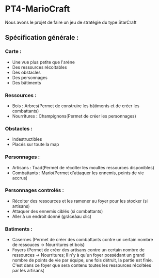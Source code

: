 PT4-MarioCraft
=============

<p>Nous avons le projet de faire un jeu de strat&eacute;gie du type StarCraft</p>

<h2>Spécification générale :</h2>

  <h3>Carte :</h3>
    <ul><li>Une vue plus petite que l'ar&egrave;ne</li>
    <li>Des ressources r&eacute;coltables</li>
    <li>Des obstacles</li>
    <li>Des personnages</li>
    <li>Des b&acirc;timents</li></ul>
  
  <h3>Ressources :</h3>
    <ul><li>Bois : Arbres(Permet de construire les b&acirc;timents et de cr&eacute;er les combattants)</li>
    <li>Nourritures : Champignons(Permet de cr&eacute;er les personnages)</li></ul>
  
  <h3>Obstacles :</h3>
    <ul><li>Indestructibles</li>
    <li>Plac&eacute;s sur toute la map</li></ul>
  
  <h3>Personnages :</h3>
    <ul><li>Artisans : Toad(Permet de r&eacute;colter les moultes ressources disponibles)</li>
    <li>Combattants : Mario(Permet d'attaquer les ennemis, points de vie accrus)</li></ul>
  
  <h3>Personnages controlés :</h3>
    <ul><li>R&eacute;colter des ressources et les ramener au foyer pour les stocker (si artisans)</li>
    <li>Attaquer des ennemis cibl&eacute;s (si combattants)</li>
    <li>Aller &agrave; un endroit donn&eacute; (grâce&acirc;au clic)</li></ul>
  
  
  <h3>Batiments :</h3>
    <ul><li>Casernes (Permet de cr&eacute;er des combattants contre un certain nombre de ressouces -> Nourritures et bois)</li>
    <li>Foyers (Permet de cr&eacute;er des artisans contre un certain nombre de ressources -> Nourritures; Il n'y à qu'un foyer poss&egrave;dant un grand nombre de points de vie par &eacute;quipe, une fois d&eacute;truit, la partie est finie. C'est dans ce foyer que sera contenu toutes les ressources récolt&eacute;es par les artisans)</li></ul>

